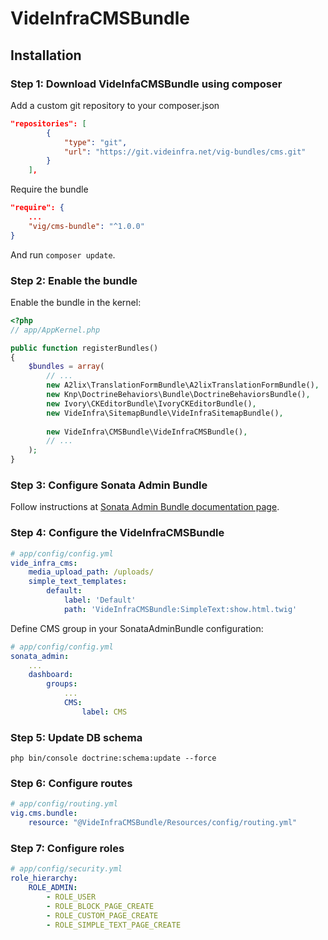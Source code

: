 VideInfraCMSBundle
===

## Installation

### Step 1: Download VideInfaCMSBundle using composer

Add a custom git repository to your composer.json

```json
"repositories": [
        {
            "type": "git",
            "url": "https://git.videinfra.net/vig-bundles/cms.git"
        }
    ],
```

Require the bundle

```json
"require": {
    ... 
    "vig/cms-bundle": "^1.0.0"
}
```

And run `composer update`.

### Step 2: Enable the bundle

Enable the bundle in the kernel:

```php
<?php
// app/AppKernel.php

public function registerBundles()
{
    $bundles = array(
        // ...                
        new A2lix\TranslationFormBundle\A2lixTranslationFormBundle(),
        new Knp\DoctrineBehaviors\Bundle\DoctrineBehaviorsBundle(),
        new Ivory\CKEditorBundle\IvoryCKEditorBundle(),
        new VideInfra\SitemapBundle\VideInfraSitemapBundle(),
        
        new VideInfra\CMSBundle\VideInfraCMSBundle(),
        // ...
    );
}
```

### Step 3: Configure Sonata Admin Bundle

Follow instructions at [Sonata Admin Bundle documentation page](https://symfony.com/doc/master/bundles/SonataAdminBundle/index.html).

### Step 4: Configure the VideInfraCMSBundle

```yaml
# app/config/config.yml
vide_infra_cms:
    media_upload_path: /uploads/
    simple_text_templates:
        default:
            label: 'Default'
            path: 'VideInfraCMSBundle:SimpleText:show.html.twig'
```

Define CMS group in your SonataAdminBundle configuration:
```yaml
# app/config/config.yml
sonata_admin:
    ...
    dashboard:
        groups:
            ...
            CMS:
                label: CMS
```

### Step 5: Update DB schema

`php bin/console doctrine:schema:update --force` 

### Step 6: Configure routes

```yaml
# app/config/routing.yml
vig.cms.bundle:
    resource: "@VideInfraCMSBundle/Resources/config/routing.yml"
```

### Step 7: Configure roles

```yaml
# app/config/security.yml
role_hierarchy:
    ROLE_ADMIN:
        - ROLE_USER
        - ROLE_BLOCK_PAGE_CREATE
        - ROLE_CUSTOM_PAGE_CREATE
        - ROLE_SIMPLE_TEXT_PAGE_CREATE
```